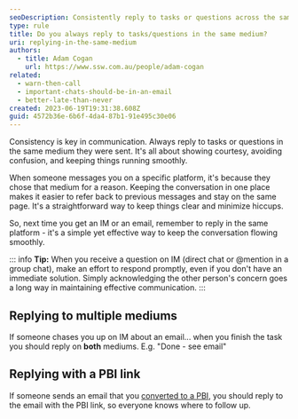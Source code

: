 ```yaml
---
seoDescription: Consistently reply to tasks or questions across the same medium they were sent, ensuring courtesy and clarity.
type: rule
title: Do you always reply to tasks/questions in the same medium?
uri: replying-in-the-same-medium
authors:
  - title: Adam Cogan
    url: https://www.ssw.com.au/people/adam-cogan
related:
  - warn-then-call
  - important-chats-should-be-in-an-email
  - better-late-than-never
created: 2023-06-19T19:31:38.608Z
guid: 4572b36e-6b6f-4da4-87b1-91e495c30e06
---
```


Consistency is key in communication. Always reply to tasks or questions in the same medium they were sent. It's all about showing courtesy, avoiding confusion, and keeping things running smoothly.

<!--endintro-->

When someone messages you on a specific platform, it's because they chose that medium for a reason. Keeping the conversation in one place makes it easier to refer back to previous messages and stay on the same page. It's a straightforward way to keep things clear and minimize hiccups.

So, next time you get an IM or an email, remember to reply in the same platform - it's a simple yet effective way to keep the conversation flowing smoothly.

::: info
**Tip:** When you receive a question on IM (direct chat or @mention in a group chat), make an effort to respond promptly, even if you don't have an immediate solution. Simply acknowledging the other person's concern goes a long way in maintaining effective communication.
:::

## Replying to multiple mediums

If someone chases you up on IM about an email... when you finish the task you should reply on **both** mediums.
E.g. "Done - see email"

## Replying with a PBI link

If someone sends an email that you [converted to a PBI](/turn-emails-into-work-items), you should reply to the email with the PBI link, so everyone knows where to follow up.
